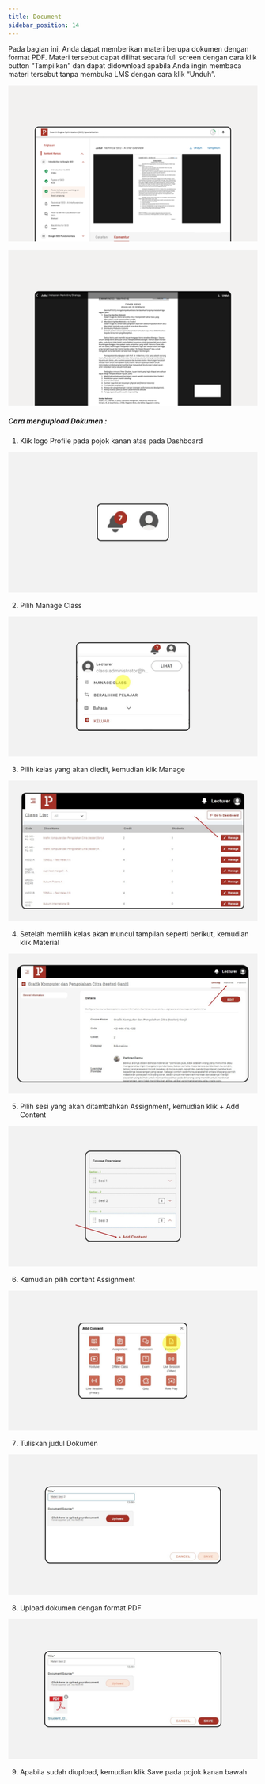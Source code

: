 ```yaml
---
title: Document
sidebar_position: 14
---
```

Pada bagian ini, Anda dapat memberikan materi berupa dokumen dengan format PDF. Materi tersebut dapat dilihat secara full screen dengan cara klik button “Tampilkan” dan dapat didownload apabila Anda ingin membaca materi tersebut tanpa membuka LMS dengan cara klik “Unduh”.

![](/img/document_1.3.png)

![](/img/document_1.4.png)

##### Cara mengupload Dokumen :

1. Klik logo Profile pada pojok kanan atas pada Dashboard

![](/img/diskusi_4.jpg)

2. Pilih Manage Class

![](/img/diskusi_5.jpg)

3. Pilih kelas yang akan diedit, kemudian klik Manage

![](/img/diskusi_6.jpg)

4. Setelah memilih kelas akan muncul tampilan seperti berikut, kemudian klik Material

![](/img/doc-4.jpg)

5. Pilih sesi yang akan ditambahkan Assignment, kemudian klik + Add Content

![](/img/doc-5.jpg)

6. Kemudian pilih content Assignment

![](/img/doc-6.jpg)

7. Tuliskan judul Dokumen

![](/img/doc-7.jpg)

8. Upload dokumen dengan format PDF

![](/img/doc-8.jpg)

9. Apabila sudah diupload, kemudian klik Save pada pojok kanan bawah
